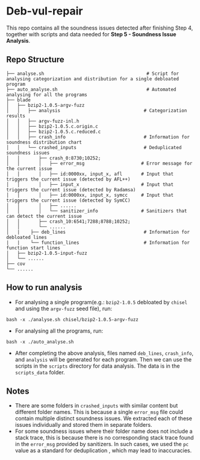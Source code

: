 # Deb-vul-repair
This repo contains all the soundness issues detected after finishing Step 4, together with scripts and data needed for **Step 5 - Soundness Issue Analysis**.

## Repo Structure
```
├── analyse.sh                                      # Script for analysing categorization and distribution for a single debloated program
├── auto_analyse.sh                                 # Automated analysing for all the programs
├── blade
│   ├── bzip2-1.0.5-argv-fuzz
│   │   ├── analysis                               # Categorization results
│   │   ├── argv-fuzz-inl.h
│   │   ├── bzip2-1.0.5.c.origin.c
│   │   ├── bzip2-1.0.5.c.reduced.c
│   │   ├── crash_info                             # Information for soundness distribution chart
│   │   └── crashed_inputs                         # Deduplicated soundness issues
│   │       ├── crash_0:8730;10252;
│   │       │   ├── error_msg                     # Error message for the current issue
│   │       │   ├── id:0000xx, input_x, afl       # Input that triggers the current issue (detected by AFL++)
│   │       │   ├── input_x                       # Input that triggers the current issue (detected by Radamsa)
│   │       │   ├── id:0000xx, input_x, symcc     # Input that triggers the current issue (detected by SymCC)
│   │       │   ├── ......
│   │       │   └── sanitizer_info                # Sanitizers that can detect the current issue
│   │       ├── crash_10:6541;7288;8788;10252;
│   │       └── ......
│   |    ├── deb_lines                             # Information for debloated lines
|   |    └── function_lines                        # Information for function start lines
│   ├── bzip2-1.0.5-input-fuzz
│   └── ......
├── cov
└── ......

```

## How to run analysis

* For analysing a single program(e.g.: `bzip2-1.0.5` debloated by `chisel` and using the `argv-fuzz` seed file), run:
```
bash -x ./analyse.sh chisel/bzip2-1.0.5-argv-fuzz
```
* For analysing all the programs, run:
```
bash -x ./auto_analyse.sh
```

* After completing the above analysis, files named `deb_lines`, `crash_info`, and `analysis` will be generated for each program. Then we can use the scripts in the `scripts` directory for data analysis. The data is in the `scripts_data` folder.

## Notes
* There are some folders in `crashed_inputs` with similar content but different folder names. This is because a single `error_msg` file could contain multiple distinct soundness issues. We extracted each of these issues individually and stored them in separate folders.
* For some soundness issues where their folder name does not include a stack trace, this is because there is no corresponding stack trace found in the `error_msg` provided by sanitizers. In such cases, we used the `pc` value as a standard for deduplication , which may lead to inaccuracies.

